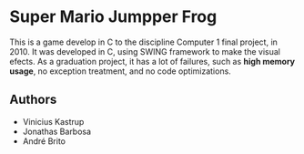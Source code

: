 # Super Mario Jumpper Frog
This is a game develop in C to the discipline Computer 1 final project, in 2010. It was developed in C, using SWING framework to make the visual efects. As a graduation project, it has a lot of failures, such as **high memory usage**, no exception treatment, and no code optimizations.

## Authors
* Vinicius Kastrup
* Jonathas Barbosa
* André Brito
